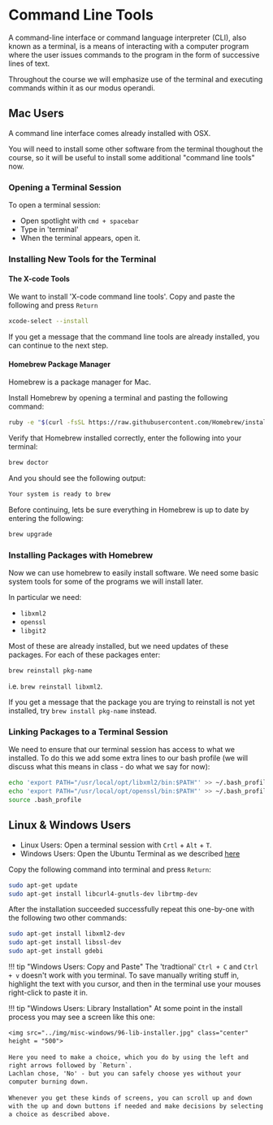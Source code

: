 # Command Line Tools

A command-line interface or command language interpreter (CLI), also known as a terminal, is a means of interacting with a computer program where the user issues commands to the program in the form of successive lines of text.

Throughout the course we will emphasize use of the terminal and executing commands within it as our modus operandi.

## Mac Users

A command line interface comes already installed with OSX.

You will need to install some other software from the terminal thoughout the course, so it will be useful to install some additional "command line tools" now.

### Opening a Terminal Session

To open a terminal session:

* Open spotlight with `cmd + spacebar`
* Type in 'terminal'
* When the terminal appears, open it.

### Installing New Tools for the Terminal

#### The X-code Tools 

We want to install 'X-code command line tools'. Copy and paste the following and press `Return`

``` bash
xcode-select --install
```

If you get a message that the command line tools are already installed, you can continue to the next step.

#### Homebrew Package Manager

Homebrew is a package manager for Mac.

Install Homebrew by opening a terminal and pasting the following command:

``` bash
ruby -e "$(curl -fsSL https://raw.githubusercontent.com/Homebrew/install/master/install)"
```

Verify that Homebrew installed correctly, enter the following into your terminal:

``` bash
brew doctor
```
And you should see the following output:

``` bash
Your system is ready to brew
```

Before continuing, lets be sure everything in Homebrew is up to date by entering the following:

``` bash
brew upgrade
```

### Installing Packages with Homebrew

Now we can use homebrew to easily install software.  We need some basic system tools for some of the programs we will install later. 

In particular we need:

* `libxml2`
* `openssl`
* `libgit2`

Most of these are already installed, but we need updates of these packages.
For each of these packages enter:

``` bash
brew reinstall pkg-name
```

i.e. `brew reinstall libxml2`.

If you get a message that the package you are trying to reinstall is not yet installed, try `brew install pkg-name` instead.

### Linking Packages to a Terminal Session

We need to ensure that our terminal session has access to what we installed. 
To do this we add some extra lines to our bash profile (we will discuss what this means in class - do what we say for now):

``` bash
echo 'export PATH="/usr/local/opt/libxml2/bin:$PATH"' >> ~/.bash_profile
echo 'export PATH="/usr/local/opt/openssl/bin:$PATH"' >> ~/.bash_profile
source .bash_profile
```

## Linux & Windows Users

* Linux Users: Open a terminal session with `Crtl` + `Alt` + `T`.
* Windows Users: Open the Ubuntu Terminal as we described [here](/windows-wsl/#installing-windows-terminal)

Copy the following command into terminal and press `Return`:

```bash
sudo apt-get update
sudo apt-get install libcurl4-gnutls-dev librtmp-dev
```

After the installation succeeded successfully repeat this one-by-one with the following two other commands:

```bash
sudo apt-get install libxml2-dev
sudo apt-get install libssl-dev
sudo apt-get install gdebi
```

!!! tip "Windows Users: Copy and Paste"
    The 'tradtional' `Ctrl + C` and `Ctrl + v` doesn't work with you terminal. 
    To save manually writing stuff in, highlight the text with you cursor, and then in the terminal use your mouses right-click to paste it in.

!!! tip "Windows Users: Library Installation"
    At some point in the install process you may see a screen like this one:

    <img src="../img/misc-windows/96-lib-installer.jpg" class="center" height = "500">

    Here you need to make a choice, which you do by using the left and right arrows followed by `Return`.
    Lachlan chose, 'No' - but you can safely choose yes without your computer burning down.

    Whenever you get these kinds of screens, you can scroll up and down with the up and down buttons if needed and make decisions by selecting a choice as described above.
